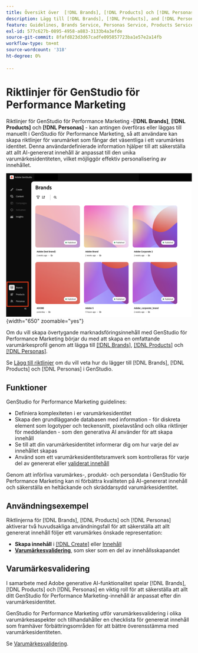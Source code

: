 ```yaml
---
title: Översikt över  [!DNL Brands], [!DNL Products] och [!DNL Personas]
description: Lägg till [!DNL Brands], [!DNL Products], and [!DNL Personas]  i GenStudio för Performance Marketing för att skapa en omfattande varumärkesprofil som innehåller alla aspekter av ett varumärkes representation.
feature: Guidelines, Brands Service, Personas Service, Products Service
exl-id: 577c627b-0895-4958-a883-3133b4a3efde
source-git-commit: 8fafd823d3d67cadfe095857723ba1e57e2a14fb
workflow-type: tm+mt
source-wordcount: '318'
ht-degree: 0%

---
```


# Riktlinjer för GenStudio för Performance Marketing

Riktlinjer för GenStudio för Performance Marketing -**[!DNL Brands]**, **[!DNL Products]** och **[!DNL Personas]** - kan antingen överföras eller läggas till manuellt i GenStudio för Performance Marketing, så att användare kan skapa riktlinjer för varumärket som fångar det väsentliga i ett varumärkes identitet. Denna användardefinierade information hjälper till att säkerställa att allt AI-genererat innehåll är anpassat till den unika varumärkesidentiteten, vilket möjliggör effektiv personalisering av innehållet.

![Riktlinjer i GenStudio för prestandamarknadsföring](/help/assets/guidelines.png){width="650" zoomable="yes"}

Om du vill skapa övertygande marknadsföringsinnehåll med GenStudio för Performance Marketing börjar du med att skapa en omfattande varumärkesprofil genom att lägga till [[!DNL Brands]](/help/user-guide/guidelines/brands.md), [[!DNL Products]](/help/user-guide/guidelines/products.md) och [[!DNL Personas]](/help/user-guide/guidelines/personas.md).

Se [Lägg till riktlinjer](/help/user-guide/guidelines/add-guidelines.md) om du vill veta hur du lägger till [!DNL Brands], [!DNL Products] och [!DNL Personas] i GenStudio.

## Funktioner

GenStudio for Performance Marketing guidelines:

* Definiera komplexiteten i er varumärkesidentitet
* Skapa den grundläggande databasen med information - för diskreta element som logotyper och teckensnitt, pixelavstånd och olika riktlinjer för meddelanden - som den generativa AI använder för att skapa innehåll
* Se till att din varumärkesidentitet informerar dig om hur varje del av innehållet skapas
* Använd som ett varumärkesidentitetsramverk som kontrolleras för varje del av genererat eller [validerat innehåll](#brand-validation)

Genom att införliva varumärkes-, produkt- och persondata i GenStudio för Performance Marketing kan ni förbättra kvaliteten på AI-genererat innehåll och säkerställa en heltäckande och skräddarsydd varumärkesidentitet.

## Användningsexempel

Riktlinjerna för [!DNL Brands], [!DNL Products] och [!DNL Personas] aktiverar två huvudsakliga användningsfall för att säkerställa att allt genererat innehåll följer ett varumärkes önskade representation:

* **Skapa innehåll** i [[!DNL Create]](/help/user-guide/create/overview.md) eller [Innehåll](/help/user-guide/content/overview.md)
* [**Varumärkesvalidering**](#brand-validation), som sker som en del av innehållsskapandet

## Varumärkesvalidering

I samarbete med Adobe generative AI-funktionalitet spelar [!DNL Brands], [!DNL Products] och [!DNL Personas] en viktig roll för att säkerställa att allt ditt GenStudio för Performance Marketing-innehåll är anpassat efter din varumärkesidentitet.

GenStudio for Performance Marketing utför varumärkesvalidering i olika varumärkesaspekter och tillhandahåller en checklista för genererat innehåll som framhäver förbättringsområden för att bättre överensstämma med varumärkesidentiteten.

Se [Varumärkesvalidering](/help/user-guide/guidelines/brand-validation.md).
